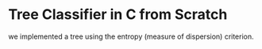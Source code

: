 # Tree Classifier in C from Scratch 
    
we implemented a tree using the entropy (measure of dispersion) criterion. 

